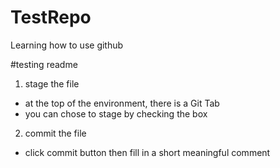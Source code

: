 # TestRepo
Learning how to use github


#testing readme

1. stage the file
  - at the top of the environment, there is a Git Tab
  - you can chose to stage by checking the box

2. commit the file
  - click commit button then fill in a short meaningful comment
  
  
